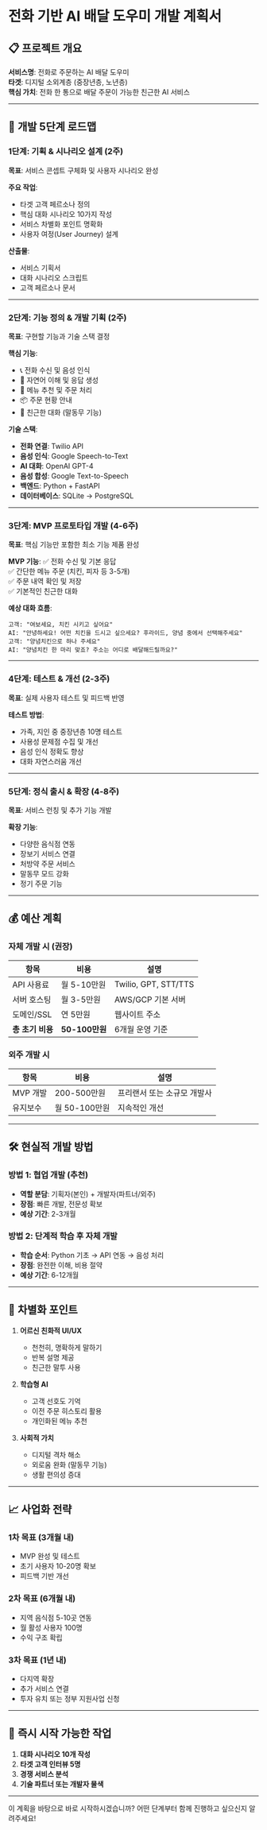 # 전화 기반 AI 배달 도우미 개발 계획서

## 📋 프로젝트 개요
**서비스명**: 전화로 주문하는 AI 배달 도우미  
**타겟**: 디지털 소외계층 (중장년층, 노년층)  
**핵심 가치**: 전화 한 통으로 배달 주문이 가능한 친근한 AI 서비스

---

## 🎯 개발 5단계 로드맵

### 1단계: 기획 & 시나리오 설계 (2주)
**목표**: 서비스 콘셉트 구체화 및 사용자 시나리오 완성

**주요 작업**:
- 타겟 고객 페르소나 정의
- 핵심 대화 시나리오 10가지 작성
- 서비스 차별화 포인트 명확화
- 사용자 여정(User Journey) 설계

**산출물**:
- 서비스 기획서
- 대화 시나리오 스크립트
- 고객 페르소나 문서

---

### 2단계: 기능 정의 & 개발 기획 (2주)
**목표**: 구현할 기능과 기술 스택 결정

**핵심 기능**:
- 📞 전화 수신 및 음성 인식
- 🧠 자연어 이해 및 응답 생성
- 🍕 메뉴 추천 및 주문 처리
- 📦 주문 현황 안내
- 💬 친근한 대화 (말동무 기능)

**기술 스택**:
- **전화 연결**: Twilio API
- **음성 인식**: Google Speech-to-Text
- **AI 대화**: OpenAI GPT-4
- **음성 합성**: Google Text-to-Speech
- **백엔드**: Python + FastAPI
- **데이터베이스**: SQLite → PostgreSQL

---

### 3단계: MVP 프로토타입 개발 (4-6주)
**목표**: 핵심 기능만 포함한 최소 기능 제품 완성

**MVP 기능**:
✅ 전화 수신 및 기본 응답  
✅ 간단한 메뉴 주문 (치킨, 피자 등 3-5개)  
✅ 주문 내역 확인 및 저장  
✅ 기본적인 친근한 대화  

**예상 대화 흐름**:
```
고객: "여보세요, 치킨 시키고 싶어요"
AI: "안녕하세요! 어떤 치킨을 드시고 싶으세요? 후라이드, 양념 중에서 선택해주세요"
고객: "양념치킨으로 하나 주세요"
AI: "양념치킨 한 마리 맞죠? 주소는 어디로 배달해드릴까요?"
```

---

### 4단계: 테스트 & 개선 (2-3주)
**목표**: 실제 사용자 테스트 및 피드백 반영

**테스트 방법**:
- 가족, 지인 중 중장년층 10명 테스트
- 사용성 문제점 수집 및 개선
- 음성 인식 정확도 향상
- 대화 자연스러움 개선

---

### 5단계: 정식 출시 & 확장 (4-8주)
**목표**: 서비스 런칭 및 추가 기능 개발

**확장 기능**:
- 다양한 음식점 연동
- 장보기 서비스 연결
- 처방약 주문 서비스
- 말동무 모드 강화
- 정기 주문 기능

---

## 💰 예산 계획

### 자체 개발 시 (권장)
| 항목 | 비용 | 설명 |
|------|------|------|
| API 사용료 | 월 5-10만원 | Twilio, GPT, STT/TTS |
| 서버 호스팅 | 월 3-5만원 | AWS/GCP 기본 서버 |
| 도메인/SSL | 연 5만원 | 웹사이트 주소 |
| **총 초기 비용** | **50-100만원** | 6개월 운영 기준 |

### 외주 개발 시
| 항목 | 비용 | 설명 |
|------|------|------|
| MVP 개발 | 200-500만원 | 프리랜서 또는 소규모 개발사 |
| 유지보수 | 월 50-100만원 | 지속적인 개선 |

---

## 🛠️ 현실적 개발 방법

### 방법 1: 협업 개발 (추천)
- **역할 분담**: 기획자(본인) + 개발자(파트너/외주)
- **장점**: 빠른 개발, 전문성 확보
- **예상 기간**: 2-3개월

### 방법 2: 단계적 학습 후 자체 개발
- **학습 순서**: Python 기초 → API 연동 → 음성 처리
- **장점**: 완전한 이해, 비용 절약
- **예상 기간**: 6-12개월

---

## 🌟 차별화 포인트

1. **어르신 친화적 UI/UX**
   - 천천히, 명확하게 말하기
   - 반복 설명 제공
   - 친근한 말투 사용

2. **학습형 AI**
   - 고객 선호도 기억
   - 이전 주문 히스토리 활용
   - 개인화된 메뉴 추천

3. **사회적 가치**
   - 디지털 격차 해소
   - 외로움 완화 (말동무 기능)
   - 생활 편의성 증대

---

## 📈 사업화 전략

### 1차 목표 (3개월 내)
- MVP 완성 및 테스트
- 초기 사용자 10-20명 확보
- 피드백 기반 개선

### 2차 목표 (6개월 내)
- 지역 음식점 5-10곳 연동
- 월 활성 사용자 100명
- 수익 구조 확립

### 3차 목표 (1년 내)
- 다지역 확장
- 추가 서비스 연결
- 투자 유치 또는 정부 지원사업 신청

---

## 🚀 즉시 시작 가능한 작업

1. **대화 시나리오 10개 작성**
2. **타겟 고객 인터뷰 5명**
3. **경쟁 서비스 분석**
4. **기술 파트너 또는 개발자 물색**

---

이 계획을 바탕으로 바로 시작하시겠습니까? 
어떤 단계부터 함께 진행하고 싶으신지 알려주세요!